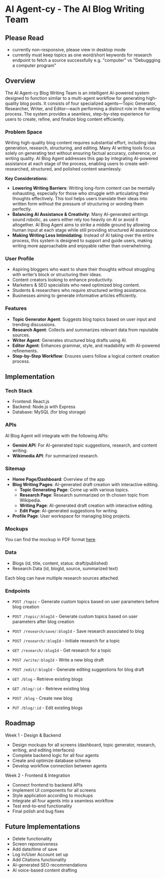 # AI Agent-cy - The AI Blog Writing Team

## Please Read
- currently non-responsive, please view in desktop mode
- currently must keep topics as one word/short keywords for research endpoint to fetch a source successfully e.g. "computer" vs "Debuggging a computer program"

## Overview

The AI Agent-cy Blog Writing Team is an intelligent AI-powered system designed to function similar to a multi-agent workflow for generating high-quality blog posts. It consists of four specialized agents—Topic Generator, Researcher, Writer, and Editor—each performing a distinct role in the writing process. The system provides a seamless, step-by-step experience for users to create, refine, and finalize blog content efficiently.

### Problem Space

Writing high-quality blog content requires substantial effort, including idea generation, research, structuring, and editing. Many AI writing tools focus solely on generating text without ensuring factual accuracy, coherence, or writing quality. AI Blog Agent addresses this gap by integrating AI-powered assistance at each stage of the process, enabling users to create well-researched, structured, and polished content seamlessly.

**Key Considerations:**

- **Lowering Writing Barriers**: Writing long-form content can be mentally exhausting, especially for those who struggle with articulating their thoughts effectively. This tool helps users translate their ideas into written form without the pressure of structuring or wording them perfectly.
- **Balancing AI Assistance & Creativity**: Many AI-generated writings sound robotic, as users either rely too heavily on AI or avoid it altogether. AI Blog Agent aims to strike a middle ground by allowing human input at each stage while still providing structured AI assistance.
- **Making Writing Less Intimidating**: Instead of AI taking over the entire process, this system is designed to support and guide users, making writing more approachable and enjoyable rather than overwhelming.


### User Profile

- Aspiring bloggers who want to share their thoughts without struggling with writer’s block or structuring their ideas.
- Content creators looking to enhance productivity.
- Marketers & SEO specialists who need optimized blog content.
- Students & researchers who require structured writing assistance.
- Businesses aiming to generate informative articles efficiently.

### Features

- **Topic Generator Agent**: Suggests blog topics based on user input and trending discussions.
- **Research Agent**: Collects and summarizes relevant data from reputable sources.
- **Writer Agent**: Generates structured blog drafts using AI.
- **Editor Agent**: Enhances grammar, style, and readability with AI-powered refinements.
- **Step-by-Step Workflow**: Ensures users follow a logical content creation process.


## Implementation

### Tech Stack

- Frontend: React.js
- Backend: Node.js with Express
- Database: MySQL (for blog storage)


### APIs

AI Blog Agent will integrate with the following APIs:

- **Gemini API**: For AI-generated topic suggestions, research, and content writing.
- **Wikimedia API**: For summarized research.
### Sitemap

- **Home Page/Dashboard**: Overview of the app
- **Blog Writing Pages**: AI-generated draft creation with interactive editing.
    - **Topic Generating Page**: Come up with various topics.
    - **Research Page**: Research summarized on th chosen topic from Wikipedia.
    - **Writing Page**: AI-generated draft creation with interactive editing.
    - **Edit Page**: AI-generated suggestions for writing.
- **Profile Page**: User workspace for managing blog projects.

### Mockups

You can find the mockup in PDF format [here](./public/mockup.pdf).

### Data
- Blogs (id, title, content, status: draft/published)
- Research Data (id, blogId, source, summarized text)

Each blog can have multiple research sources attached.

### Endpoints

- `POST /topic` - Generate custom topics based on user parameters before blog creation

- `POST /topic/:blogId` - Generate custom topics based on user parameters after blog creation

- `POST /research/save/:blogId` - Save research associated to blog
- `POST /research/:blogId` - Initiate research for a topic
- `GET /research/:blogId` - Get research for a topic

- `POST /write/:blogId` - Write a new blog draft

- `POST /edit/:blogId` - Generate editing suggestions for blog draft

- `GET /blog` - Retrieve existing blogs
- `GET /blog/:id` - Retrieve existing blog
- `POST /blog` - Create new blog
- `PUT /blog/:id` - Edit existing blogs

## Roadmap

Week 1 - Design & Backend

- Design mockups for all screens (dashboard, topic generator, research, writing, and editing interfaces)
- Complete backend logic for all four agents
- Create and optimize database schema
- Develop workflow connection between agents

Week 2 - Frontend & Integration

- Connect frontend to backend APIs
- Implement UI components for all screens
- Style application according to mockups
- Integrate all four agents into a seamless workflow
- Test end-to-end functionality
- Final polish and bug fixes

## Future Implementations

- Delete functionality
- Screen reponsiveness
- Add date/time of save
- Log in/User Account set up  
- Add Citations functionality
- AI-generated SEO recommendations  
- AI voice-based content drafting




